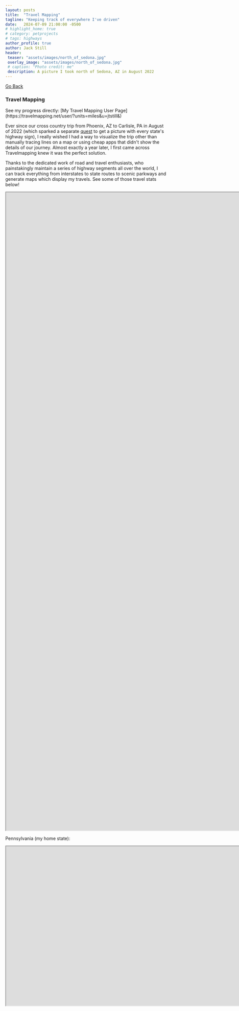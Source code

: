 ```yaml
---
layout: posts
title:  "Travel Mapping"
tagline: "Keeping track of everywhere I've driven"
date:   2024-07-09 21:00:00 -0500
# highlight_home: true
# category: petprojects
# tags: highways
author_profile: true
author: Jack Still
header:
 teaser: "assets/images/north_of_sedona.jpg"
 overlay_image: "assets/images/north_of_sedona.jpg"
 # caption: "Photo credit: me"
 description: A picture I took north of Sedona, AZ in August 2022
---
```

<a href="javascript:window.history.back();">Go Back</a>


<h3 class="archive__subtitle">Travel Mapping</h3>
See my progress directly: [My Travel Mapping User Page](https://travelmapping.net/user/?units=miles&u=jtstill&)

Ever since our cross country trip from Phoenix, AZ to Carlisle, PA in August of 2022 (which sparked a separate [quest](/geography/route_marker_project/highways_home) to get a picture with every state's highway sign), I really wished I had a way to visualize the trip other than manually tracing lines on a map or using cheap apps that didn't show the details of our journey. Almost exactly a year later, I first came across Travelmapping knew it was the perfect solution. 

Thanks to the dedicated work of road and travel enthusiasts, who painstakingly maintain a series of highway segments all over the world, I can track everything from interstates to state routes to scenic parkways and generate maps which display my travels. See some of those travel stats below!

<div style="pointer-events:none">
<iframe
  src="https://travelmapping.net/user/?units=miles&u=jtstill&"
  style="width:100vh; height:2000px;"
></iframe>
</div>

Pennsylvania (my home state):
<iframe
  src="https://travelmapping.net/user/mapview.php?units=miles&u=jtstill&rg=PA"
  style="width:100vh; height:500px;"
></iframe>


